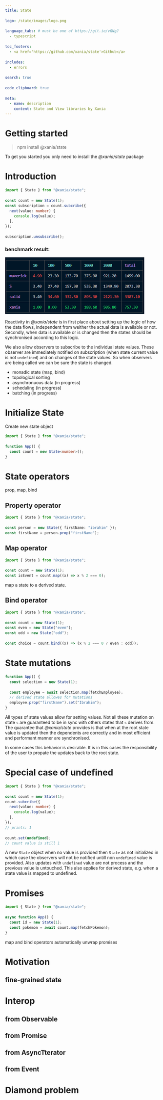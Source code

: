 ```yaml
---
title: State

logo: /state/images/logo.png

language_tabs: # must be one of https://git.io/vQNgJ
  - typescript

toc_footers:
  - <a href='https://github.com/xania/state'>Github</a>

includes:
  - errors

search: true

code_clipboard: true

meta:
  - name: description
    content: State and View libraries by Xania
---
```


# Getting started

> npm install @xania/state

To get you started you only need to install the _@xania/state_ package

# Introduction

```typescript
import { State } from "@xania/state";

const count = new State(1);
const subscription = count.subcribe({
  next(value: number) {
    console.log(value);
  },
});

subscription.unsubscribe();
```

### benchmark result:

![benchmark results](./images/benchmark-results.png)

Reactivity in _@xania/state_ is in first place about setting up the logic of how the data flows, independent from weither the actual data is available or not. Secondly, when data is available or is changed then the states should be synchronised according to this logic.

We also allow observers to subscribe to the individual state values. These observer are immediately notified on subscription (when state current value is not `undefined`) and on changes of the state values. So when observers are being called we can be sure the state is changed.

- monadic state (map, bind)
- topological sorting
- asynchronuous data (in progress)
- scheduling (in progress)
- batching (in progress)

# Initialize State

Create new state object

```typescript
import { State } from "@xania/state";

function App() {
  const count = new State<number>();
}
```

# State operators

prop, map, bind

## Property operator

```typescript
import { State } from "@xania/state";

const person = new State({ firstName: "ibrahim" });
const firstName = person.prop("firstName");
```

## Map operator

```typescript
import { State } from "@xania/state";

const count = new State(1);
const isEvent = count.map((x) => x % 2 === 0);
```

map a state to a derived state.

## Bind operator

```typescript
import { State } from "@xania/state";

const count = new State(1);
const even = new State("even");
const odd = new State("odd");

const choice = count.bind((x) => (x % 2 === 0 ? even : odd));
```

<!-- <aside class="notice">
</aside> -->

<!-- <aside class="success">
Remember — a happy kitten is an authenticated kitten!
</aside> -->

# State mutations

```typescript
function App() {
  const selection = new State(1);

  const employee = await selection.map(fetchEmployee);
  // derived state allowes for mutations
  employee.prop("firstName").set("Ibrahim");
}
```

All types of state values allow for setting values. Not all these mutation on state `s` are guaranteed to be in sync with others states that `s` derives from. The quarantee that _@xania/state_ provides is that when at the root state value is updated then the dependents are correctly and in most efficient and performant manner are synchronised.

In some cases this behavior is desirable. It is in this cases the responsibility of the user to propate the updates back to the root state.

# Special case of undefined

```typescript
import { State } from "@xania/state";

const count = new State(1);
count.subcribe({
  next(value: number) {
    console.log(value);
  },
});
// prints: 1

count.set(undefined);
// count value is still 1
```

A new `State` object when no value is provided then `State` as not initialized in which case the observers will not be notified untill non `undefined` value is provided. Also updates with `undefined` value are not process and the previous value is untouched.
This also applies for derived state, e.g. when a state value is mapped to undefined.

# Promises

```typescript
import { State } from "@xania/state";

async function App() {
  const id = new State(1);
  const pokemon = await count.map(fetchPokemon);
}
```

map and bind operators automatically unwrap promises

# Motivation

## fine-grained state

# Interop

## from Observable

## from Promise

## from AsyncTterator

## from Event

# Diamond problem
